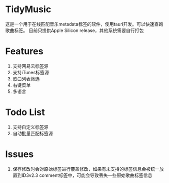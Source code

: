 # TidyMusic

这是一个用于在线匹配音乐metadata标签的软件，使用tauri开发。可以快速查询歌曲标签。
目前只提供Apple Silicon release，其他系统需要自行打包

# Features
1. 支持网易云标签源
2. 支持iTunes标签源
3. 歌曲列表筛选
4. 右键菜单
5. 多语言

# Todo List
1. 支持自定义标签源
2. 自动批量匹配标签源

# Issues
1. 保存修改时会对原始标签进行覆盖修改，如果有未支持的标签信息会被统一放置到ID3v2.3 comment标签中，可能会导致丢失一些原始歌曲标签信息
